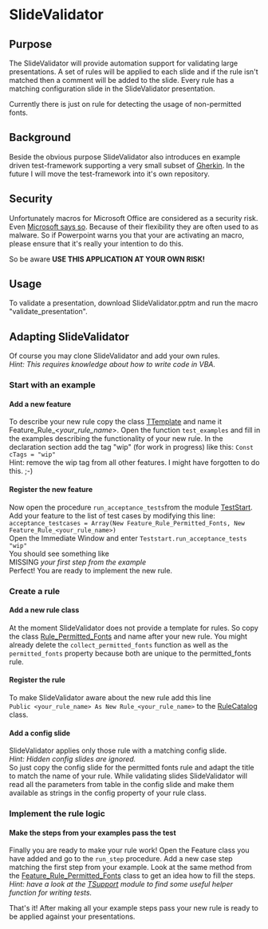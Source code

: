 # SlideValidator

## Purpose
The SlideValidator will provide automation support for validating large presentations. A set of rules will be applied to each slide and if the rule isn't matched then a comment will be added to the slide. Every rule has a matching configuration slide in the SlideValidator presentation.

Currently there is just on rule for detecting the usage of non-permitted fonts.

## Background
Beside the obvious purpose SlideValidator also introduces en example driven test-framework supporting a very small subset of [Gherkin](https://cucumber.io/docs/gherkin/reference/). In the future I will move the test-framework into it's own repository.

## Security
Unfortunately macros for Microsoft Office are considered as a security risk. Even [Microsoft says so](https://support.microsoft.com/en-us/office/enable-or-disable-macros-in-office-files-12b036fd-d140-4e74-b45e-16fed1a7e5c6).
Because of their flexibility they are often used to as malware. So if Powerpoint warns you that your are activating an macro, please ensure that it's really your intention to do this.  

So be aware **USE THIS APPLICATION AT YOUR OWN RISK!**

## Usage
To validate a presentation, download SlideValidator.pptm and run the macro "validate_presentation".

## Adapting SlideValidator
Of course you may clone SlideValidator and add your own rules. <br> *Hint: This requires knowledge about how to write code in VBA.*

### Start with an example
#### Add a new feature
To describe your new rule copy the class [TTemplate](source/TTemplate.cls) and name it Feature_Rule_<*your_rule_name*>. Open the function ```test_examples``` and fill in the examples describing the functionality of your new rule. In the declaration section add the tag "wip" (for work in progress) like this: ```Const cTags = "wip"```
<br>Hint: remove the wip tag from all other features. I might have forgotten to do this. ;-)

#### Register the new feature
Now open the procedure ```run_acceptance_tests```from the module [TestStart](source/TestStart.bas). Add your feature to the list of test cases by modifying this line:<br>```acceptance_testcases = Array(New Feature_Rule_Permitted_Fonts, New Feature_Rule_<your_rule_name>)```
<br> Open the Immediate Window and enter ```Teststart.run_acceptance_tests "wip"```
<br> You should see something like <br> MISSING *your first step from the example* <br> Perfect! You are ready to implement the new rule.

### Create a rule
#### Add a new rule class
At the  moment SlideValidator does not provide a template for rules. So copy the class [Rule_Permitted_Fonts](source/Rule_Permitted_Fonts.cls) and name after your new rule. You might already delete the ```collect_permitted_fonts``` function as well as the ```permitted_fonts``` property because both are unique to the permitted_fonts rule.

#### Register the rule
To make SlideValidator aware about the new rule add this line <br> ```Public <your_rule_name> As New Rule_<your_rule_name>``` to the [RuleCatalog](source/RuleCatalog.cls) class.

#### Add a config slide
SlideValidator applies only those rule with a matching config slide. <br>
*Hint: Hidden config slides are ignored.* <br>
So just copy the config slide for the permitted fonts rule and adapt the title to match the name of your rule. While validating slides SlideValidator will read all the parameters from table in the config slide and make them available as strings in the config property of your rule class.

### Implement the rule logic
#### Make the steps from your examples pass the test
Finally you are ready to make your rule work! Open the Feature class you have added and go to the ```run_step``` procedure. Add a new case step matching the first step from your example. Look at the same method from the [Feature_Rule_Permitted_Fonts](source/Feature_Rule_Permitted_Fonts.cls) class to get an idea how to fill the steps. <br> *Hint: have a look at the [TSupport](source/TSupport.bas) module to find some useful helper function for writing tests.*

That's it! After making all your example steps pass your new rule is ready to be applied against your presentations.
